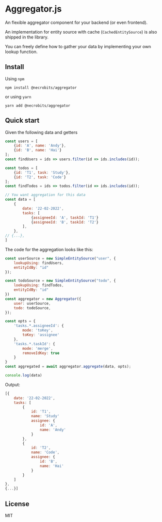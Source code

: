 # Aggregator.js
An flexible aggregator component for your backend (or even frontend).

An implementation for entity source with cache (`CachedEntitySource`) is also shipped in the library.

You can freely define how to gather your data by implementing your own lookup function. 

## Install
Using `npm`
```
npm install @necrobits/aggregator
```
or using `yarn`
```
yarn add @necrobits/aggregator
```

## Quick start
Given the following data and getters
```javascript
const users = [
    {id: 'A', name: 'Andy'},
    {id: 'B', name: 'Hai'}
];
const findUsers = ids => users.filter(id => ids.includes(id));

const todos = [
    {id: 'T1', task: 'Study'},
    {id: 'T2', task: 'Code'}
];
const findTodos = ids => todos.filter(id => ids.includes(id));

// You want aggregation for this data
const data = [
    {
        date: '22-02-2022',
        tasks: [
            {assigneeId: 'A', taskId: 'T1'}
            {assigneeId: 'B', taskId: 'T2'}
        ],
    },
// {...},
]
```
The code for the aggregation looks like this:
```javascript
const userSource = new SimpleEntitySource("user", {
    lookupUsing: findUsers,
    entityIdBy: "id"
});

const todoSource = new SimpleEntitySource("todo", {
    lookupUsing: findTodos,
    entityIdBy: "id"
})
const aggregator = new Aggregator({
    user: userSource,
    todo: todoSource,
});

const opts = {
    'tasks.*.assigneeId': {
        mode: 'toKey',
        toKey: 'assignee'
    },
    'tasks.*.taskId': {
        mode: 'merge',
        removeIdKey: true
    }
}
const aggregated = await aggregator.aggregate(data, opts);

console.log(data)
```
Output:
```javascript
[{
    date: '22-02-2022',
    tasks: [
        { 
            id: 'T1',
            name: 'Study'
            assignee: { 
                id: 'A', 
                name: 'Andy'
            }
        },
        {
            id: 'T2',
            name: 'Code',
            assignee: {
                id: 'B',
                name: 'Hai'
            }
        }
    ]
},
{...}] 

```

## License
MIT